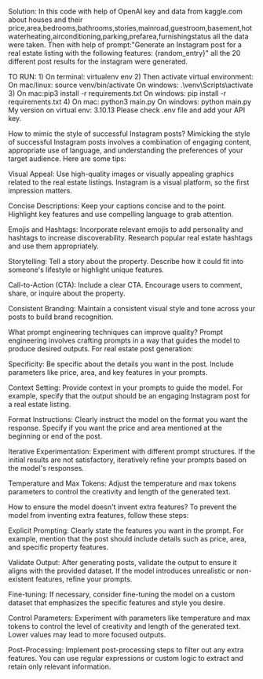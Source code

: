 Solution: In this code with help of OpenAI key and data from kaggle.com about houses and their price,area,bedrooms,bathrooms,stories,mainroad,guestroom,basement,hotwaterheating,airconditioning,parking,prefarea,furnishingstatus all the data were taken. Then with help of prompt:"Generate an Instagram post for a real estate listing with the following features: {random_entry}" all the 20 different post results for the instagram were generated.

TO RUN: 1) On terminal: virtualenv env 
2) Then activate virtual environment: On mac/linux: source venv/bin/activate
On windows: .\venv\Scripts\activate
3) On mac:pip3 install -r requirements.txt
On windows: pip install -r requirements.txt
4) On mac: python3 main.py
On windows: python main.py 
My version on virtual env: 3.10.13
Please check .env file and add your API key. 




How to mimic the style of successful Instagram posts?
Mimicking the style of successful Instagram posts involves a combination of engaging content, appropriate use of language, and understanding the preferences of your target audience. Here are some tips:

Visual Appeal: Use high-quality images or visually appealing graphics related to the real estate listings. Instagram is a visual platform, so the first impression matters.

Concise Descriptions: Keep your captions concise and to the point. Highlight key features and use compelling language to grab attention.

Emojis and Hashtags: Incorporate relevant emojis to add personality and hashtags to increase discoverability. Research popular real estate hashtags and use them appropriately.

Storytelling: Tell a story about the property. Describe how it could fit into someone's lifestyle or highlight unique features.

Call-to-Action (CTA): Include a clear CTA. Encourage users to comment, share, or inquire about the property.

Consistent Branding: Maintain a consistent visual style and tone across your posts to build brand recognition.

What prompt engineering techniques can improve quality?
Prompt engineering involves crafting prompts in a way that guides the model to produce desired outputs. For real estate post generation:

Specificity: Be specific about the details you want in the post. Include parameters like price, area, and key features in your prompts.

Context Setting: Provide context in your prompts to guide the model. For example, specify that the output should be an engaging Instagram post for a real estate listing.

Format Instructions: Clearly instruct the model on the format you want the response. Specify if you want the price and area mentioned at the beginning or end of the post.

Iterative Experimentation: Experiment with different prompt structures. If the initial results are not satisfactory, iteratively refine your prompts based on the model's responses.

Temperature and Max Tokens: Adjust the temperature and max tokens parameters to control the creativity and length of the generated text.

How to ensure the model doesn't invent extra features?
To prevent the model from inventing extra features, follow these steps:

Explicit Prompting: Clearly state the features you want in the prompt. For example, mention that the post should include details such as price, area, and specific property features.

Validate Output: After generating posts, validate the output to ensure it aligns with the provided dataset. If the model introduces unrealistic or non-existent features, refine your prompts.

Fine-tuning: If necessary, consider fine-tuning the model on a custom dataset that emphasizes the specific features and style you desire.

Control Parameters: Experiment with parameters like temperature and max tokens to control the level of creativity and length of the generated text. Lower values may lead to more focused outputs.

Post-Processing: Implement post-processing steps to filter out any extra features. You can use regular expressions or custom logic to extract and retain only relevant information.